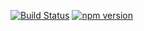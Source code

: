 [![Build Status](https://travis-ci.org/stopsopa/validator.svg?branch=v0.0.17)](https://travis-ci.org/stopsopa/validator)
[![npm version](https://badge.fury.io/js/%40stopsopa%2Fvalidator.svg)](https://badge.fury.io/js/%40stopsopa%2Fvalidator)